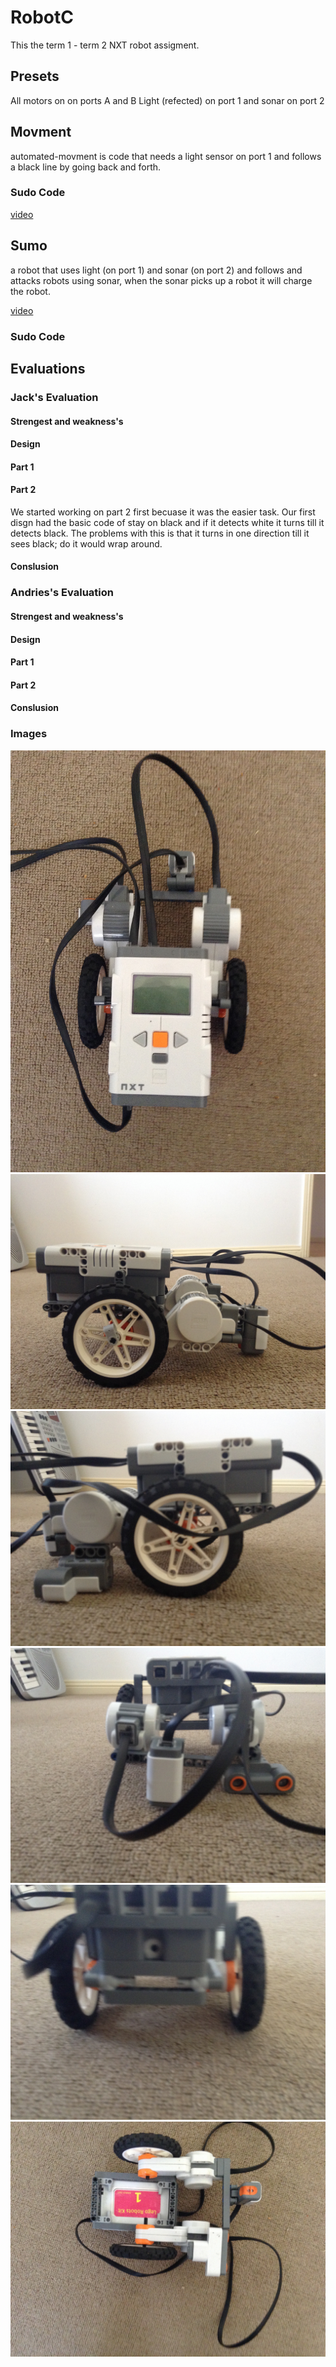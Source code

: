 # RobotC
This the term 1 - term 2 NXT robot assigment.

## Presets
All motors on on ports A and B
Light (refected) on port 1 and sonar on port 2


## Movment
automated-movment is code that needs a light sensor on port 1 and follows a black line by going back and forth.
### Sudo Code

[video](https://github.com/GitOffMyLAN/RobotC/blob/master/movment.mp4)
## Sumo
a robot that uses light (on port 1) and sonar (on port 2) and follows and attacks robots using sonar, when the sonar picks up a robot it will charge the robot.

[video](https://github.com/GitOffMyLAN/RobotC/blob/master/sumo.mp4)
### Sudo Code

## Evaluations
### Jack's Evaluation
#### Strengest and weakness's
#### Design
#### Part 1
#### Part 2
We started working on part 2 first becuase it was the easier task. Our first disgn had the basic code of stay on black and if it detects white it turns till it detects black. The problems with this is that it turns in one direction till it sees black; do it would wrap around.
#### Conslusion

### Andries's Evaluation
#### Strengest and weakness's
#### Design
#### Part 1
#### Part 2
#### Conslusion

### Images
![Images](https://github.com/GitOffMyLAN/RobotC/blob/master/img/IMG_0126.JPG)
![Images](https://github.com/GitOffMyLAN/RobotC/blob/master/img/IMG_0127.JPG)
![Images](https://github.com/GitOffMyLAN/RobotC/blob/master/img/IMG_0128.JPG)
![Images](https://github.com/GitOffMyLAN/RobotC/blob/master/img/IMG_0129.JPG)
![Images](https://github.com/GitOffMyLAN/RobotC/blob/master/img/IMG_0130.JPG)
![Images](https://github.com/GitOffMyLAN/RobotC/blob/master/img/IMG_0131.JPG)
